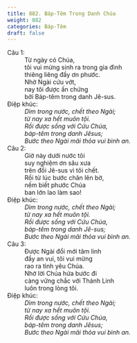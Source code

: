 ```yaml
---
title: 882. Báp-Têm Trong Danh Chúa
weight: 882
categories: Báp-Têm
draft: false
---
```

<dl><dt>Câu 1:</dt><dd data-verse="1">Từ ngày có Chúa, <br/>tôi vui mừng sinh ra trong gia đình <br/>thiêng liêng đầy ơn phước. <br/>Nhờ Ngài cứu vớt, <br/>nay tôi được ấn chứng <br/>bởi Báp-têm trong danh Jê-sus. </dd><dt>Điệp khúc:</dt><dd data-chorus="1"><em>Dìm trong nước, chết theo Ngài; <br/>từ nay xa hết muôn tội. <br/>Rồi được sống với Cứu Chúa, <br/>báp-têm trong danh Jêsus; <br/>Bước theo Ngài mãi thỏa vui bình an. </em></dd><dt>Câu 2:</dt><dd data-verse="2">Giờ này dưới nước tôi <br/>suy nghiệm ơn sâu xưa <br/>trên đồi Jê-sus vì tôi chết. <br/>Rồi từ lúc bước chân lên bờ, <br/>nếm biết phước Chúa <br/>ban lớn lao làm sao! </dd><dt>Điệp khúc:</dt><dd data-chorus="1"><em>Dìm trong nước, chết theo Ngài; <br/>từ nay xa hết muôn tội. <br/>Rồi được sống với Cứu Chúa, <br/>báp-têm trong danh Jê-sus; <br/>Bước theo Ngài mãi thỏa vui bình an. </em></dd><dt>Câu 3:</dt><dd data-verse="3">Được Ngài đổi mới tâm linh <br/>đầy an vui, tôi vui mừng <br/>rao ra tình yêu Chúa. <br/>Nhờ lời Chúa hứa bước đi <br/>càng vững chắc với Thánh Linh <br/>luôn trong lòng tôi. </dd><dt>Điệp khúc:</dt><dd data-chorus="1"><em>Dìm trong nước, chết theo Ngài; <br/>từ nay xa hết muôn tội. <br/>Rồi được sống với Cứu Chúa, <br/>báp-têm trong danh Jêsus; <br/>Bước theo Ngài mãi thỏa vui bình an. </em></dd></dl>